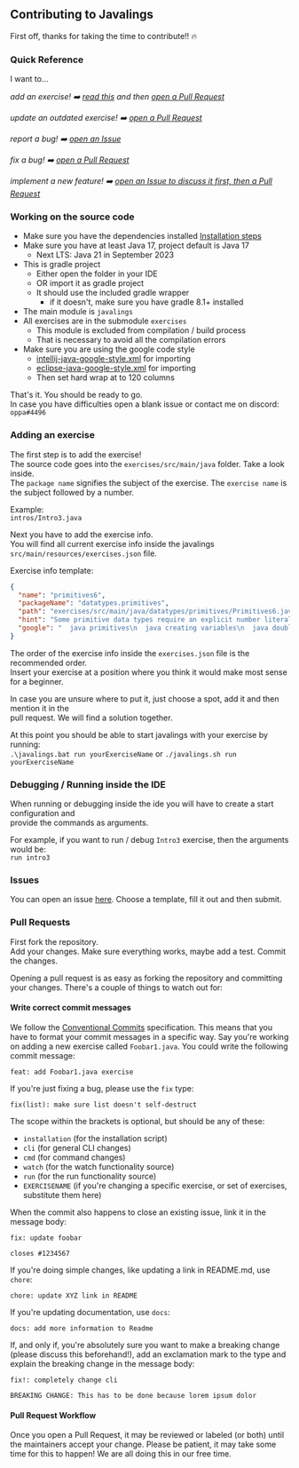 ## Contributing to Javalings

First off, thanks for taking the time to contribute!! 🔥️

### Quick Reference

I want to...

_add an exercise! ➡️ [read this](#addex) and then [open a Pull Request](#prs)_

_update an outdated exercise! ➡️ [open a Pull Request](#prs)_

_report a bug! ➡️ [open an Issue](#issues)_

_fix a bug! ➡️ [open a Pull Request](#prs)_

_implement a new feature! ➡️ [open an Issue to discuss it first, then a Pull Request](#issues)_

<a name="#src"></a>
### Working on the source code

* Make sure you have the dependencies installed [Installation steps](https://github.com/oppahansi/javalings#installing-javalings-auto)
* Make sure you have at least Java 17, project default is Java 17
    * Next LTS: Java 21 in September 2023
* This is gradle project
  * Either open the folder in your IDE
  * OR import it as gradle project
  * It should use the included gradle wrapper
    * if it doesn't, make sure you have gradle 8.1+ installed
* The main module is `javalings`
* All exercises are in the submodule `exercises`
  * This module is excluded from compilation / build process
  * That is necessary to avoid all the compilation errors
* Make sure you are using the google code style
  * [intellij-java-google-style.xml](https://github.com/google/styleguide/blob/gh-pages/intellij-java-google-style.xml) for importing
  * [eclipse-java-google-style.xml](https://github.com/google/styleguide/blob/gh-pages/eclipse-java-google-style.xml) for importing
  * Then set hard wrap at to 120 columns

That's it. You should be ready to go.  
In case you have difficulties open a blank issue or contact me on discord:  
`oppa#4496`

<a name="addex"></a>
### Adding an exercise

The first step is to add the exercise!   
The source code goes into the `exercises/src/main/java` folder. Take a look inside.  
The `package name` signifies the subject of the exercise. The `exercise name` is the subject followed by a number.  

Example:  
`intros/Intro3.java`

Next you have to add the exercise info.  
You will find all current exercise info inside the javalings `src/main/resources/exercises.json` file.

Exercise info template:
```json
{
  "name": "primitives6",
  "packageName": "datatypes.primitives",
  "path": "exercises/src/main/java/datatypes/primitives/Primitives6.java",
  "hint": "Some primitive data types require an explicit number literal when defining a value.",
  "google": "  java primitives\n  java creating variables\n  java double\n  java number literals\n  java floating point operations"
}
```

The order of the exercise info inside the `exercises.json` file is the recommended order.  
Insert your exercise at a position where you think it would make most sense for a beginner.   

In case you are unsure where to put it, just choose a spot, add it and then mention it in the  
pull request.  We will find a solution together.

At this point you should be able to start javalings with your exercise by running:  
``.\javalings.bat run yourExerciseName``
or
``./javalings.sh run yourExerciseName``

### Debugging / Running inside the IDE

When running or debugging inside the ide you will have to create a start configuration and  
provide the commands as arguments.

For example, if you want to run / debug `Intro3` exercise, then the arguments would be:  
`run intro3`


<a name="issues"></a>
### Issues

You can open an issue [here](https://github.com/oppahansi/javalings/issues/new/choose).
Choose a template, fill it out and then submit.

<a name="prs"></a>
### Pull Requests

First fork the repository.  
Add your changes. Make sure everything works, maybe add a test.
Commit the changes.

Opening a pull request is as easy as forking the repository and committing your
changes. There's a couple of things to watch out for:

#### Write correct commit messages

We follow the [Conventional Commits](https://www.conventionalcommits.org/en/v1.0.0-beta.4/)
specification.
This means that you have to format your commit messages in a specific way. Say
you're working on adding a new exercise called `Foobar1.java`. You could write
the following commit message:

```
feat: add Foobar1.java exercise
```

If you're just fixing a bug, please use the `fix` type:

```
fix(list): make sure list doesn't self-destruct
```

The scope within the brackets is optional, but should be any of these:

- `installation` (for the installation script)
- `cli` (for general CLI changes)
- ``cmd`` (for command changes)
- `watch` (for the watch functionality source)
- `run` (for the run functionality source)
- `EXERCISENAME` (if you're changing a specific exercise, or set of exercises,
  substitute them here)

When the commit also happens to close an existing issue, link it in the message
body:

```
fix: update foobar

closes #1234567
```

If you're doing simple changes, like updating a link in README.md, use `chore`:

```
chore: update XYZ link in README
```

If you're updating documentation, use `docs`:

```
docs: add more information to Readme
```

If, and only if, you're absolutely sure you want to make a breaking change
(please discuss this beforehand!), add an exclamation mark to the type and
explain the breaking change in the message body:

```
fix!: completely change cli

BREAKING CHANGE: This has to be done because lorem ipsum dolor
```

#### Pull Request Workflow

Once you open a Pull Request, it may be reviewed or labeled (or both) until
the maintainers accept your change. Please be patient, it may take some time
for this to happen! We are all doing this in our free time.